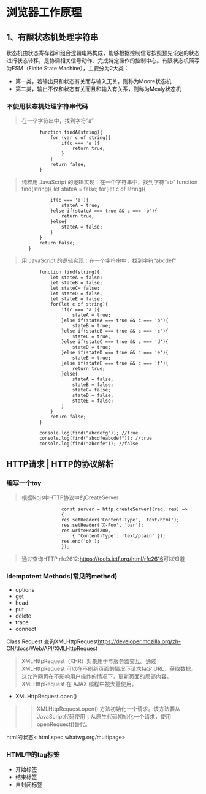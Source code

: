 # 浏览器工作原理
## 1、有限状态机处理字符串

状态机由状态寄存器和组合逻辑电路构成，能够根据控制信号按照预先设定的状态进行状态转移，是协调相关信号动作、完成特定操作的控制中心。有限状态机简写为FSM（Finite State Machine），主要分为2大类：
* 第一类，若输出只和状态有关而与输入无关，则称为Moore状态机
* 第二类，输出不仅和状态有关而且和输入有关系，则称为Mealy状态机  

### 不使用状态机处理字符串代码
 > 在一个字符串中，找到字符”a”   

                function findA(string){ 
                    for (var c of string){
                        if(c === 'a'){
                            return true;
                        }
                    }
                    return false;
                }
>纯粹用 JavaScript 的逻辑实现：在一个字符串中，找到字符“ab”
                function find(string){
                let stateA = false;
                for(let c of string){
                    
                    if(c === 'a'){
                        stateA = true;
                    }else if(stateA === true && c === 'b'){
                        return true;
                    }else{
                        stateA = false;
                    }
                }
                return false;
            }
>用 JavaScript 的逻辑实现：在一个字符串中，找到字符“abcdef”

                function find(string){
                    let stateA = false;
                    let stateB = false;
                    let stateC= false;
                    let stateD = false;
                    let stateE = false;
                    for(let c of string){
                        if(c === 'a'){
                            stateA = true;
                        }else if(stateA === true && c === 'b'){
                            stateB = true;   
                        }else if(stateB === true && c === 'c'){
                            stateC = true;
                        }else if(stateC === true && c === 'd'){
                            stateD = true;
                        }else if(stateD === true && c === 'e'){
                            stateE = true;
                        }else if(stateE === true && c === 'f'){
                            return true;
                        }else{
                            stateA = false;
                            stateB = false;
                            stateC= false;
                            stateD = false;
                            stateE = false;
                        }
                    }
                    return false;
                }

                console.log(find("abcdefg")); //true
                console.log(find("abcdfeabcdef")); //true
                console.log(find("abcdfe")); //false
## HTTP请求 | HTTP的协议解析
### 编写一个toy 
>根据Nojs中HTTP协议中的CreateServer
```
                    const server = http.createServer((req, res) =>
                    {
                    res.setHeader('Content-Type', 'text/html');
                    res.setHeader('X-Foo', 'bar');
                    res.writeHead(200,
                        { 'Content-Type': 'text/plain' });
                    res.end('ok');
                    });
```

 >通过查询HTTP rfc2612:<https://tools.ietf.org/html/rfc2616>可以知道

### Idempotent Methods(常见的methed)
* options
* get
* head
* put
* delete
* trace
* connect

Class Request 查询XMLHttpRequest<https://developer.mozilla.org/zh-CN/docs/Web/API/XMLHttpRequest>
>XMLHttpRequest（XHR）对象用于与服务器交互。通过 XMLHttpRequest 可以在不刷新页面的情况下请求特定 URL，获取数据。这允许网页在不影响用户操作的情况下，更新页面的局部内容。XMLHttpRequest 在 AJAX 编程中被大量使用。
* XMLHttpRequest.open()
>>XMLHttpRequest.open() 方法初始化一个请求。该方法要从JavaScript代码使用；从原生代码初始化一个请求，使用openRequest()替代。


html的状态< html.spec.whatwg.org/multipage>
### HTML中的tag标签
* 开始标签
* 结束标签
* 自封闭标签


